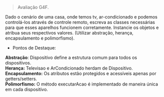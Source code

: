 >Avaliação G4F.

Dado o cenário de uma casa, onde temos tv, ar-condicionado e podemos controlá-los através de controle remoto, escreva as classes necessárias para que esses aparelhos funcionem corretamente. Instancie os objetos e atribua seus respectivos valores. (Utilizar abstração, herança, encapsulamento e polimorfismo).

* Pontos de Destaque:

**Abstração**: Dispositivo define a estrutura comum para todos os dispositivos.\
**Herança:** Televisao e ArCondicionado herdam de Dispositivo.\
**Encapsulamento:** Os atributos estão protegidos e acessíveis apenas por getters/setters.\
**Polimorfismo:** O método executarAcao é implementado de maneira única em cada dispositivo.
